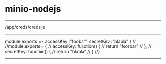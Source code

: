 # minio-nodejs

___________________
/app/creds/creds.js
___________________

module.exports = {
    accessKey :"foobar",
    secretKey :"blabla"
}
//
//module.exports = {
//    accessKey: function() {
//        return "foorbar"
//    },
//    secretKey: function() {
//        return "blabla"
//    }
//}

______________________________________
